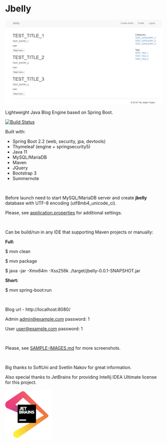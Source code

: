 # Jbelly

<img src="sample-images/jbelly-index.PNG"/>

Lightweight Java Blog Engine based on Spring Boot.

[![Build Status](https://travis-ci.com/evgeniyosipov/jbelly.svg?branch=master)](https://travis-ci.com/evgeniyosipov/jbelly)

Built with:
* Spring Boot 2.2 (web, security, jpa, devtools)
* Thymeleaf (engine + springsecurity5)
* Java 11
* MySQL/MariaDB
* Maven
* JQuery
* Bootstrap 3
* Summernote

<br />

Before launch need to start MySQL/MariaDB server and create **jbelly** database with UTF-8 encoding (utf8mb4_unicode_ci). 

Please, see [application.properties](src/main/resources/application.properties) for additional settings.

<br />

Can be build/run in any IDE that supporting Maven projects or manually:

**Full:**

$ mvn clean

$ mvn package

$ java -jar -Xmx64m -Xss256k ./target/jbelly-0.0.1-SNAPSHOT.jar

**Short:**

$ mvn spring-boot:run

<br />

Blog url - http://localhost:8080/

Admin admin@example.com password: 1

User user@example.com password: 1

<br />

Please, see <a href="SAMPLE-IMAGES.md">SAMPLE-IMAGES.md</a> for more screenshots.

<br />

Big thanks to SoftUni and Svetlin Nakov for great information.

Also special thanks to JetBrains for providing Intellij IDEA Ultimate license for this project.

<a href="https://www.jetbrains.com/?from=Jbelly"><img src="sample-images/jetbrains.png" width="150"/></a>
